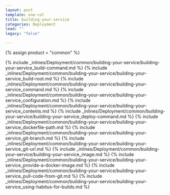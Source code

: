 ```yaml
---
layout: post
template: one-col
title: building-your-service
categories: Deployment
lead: ""
legacy: "false"

---
```

{% assign product = "common" %}

{% include _inlines/Deployment/common/building-your-service/building-your-service_build-command.md %}
{% include _inlines/Deployment/common/building-your-service/building-your-service_build-root.md %}
{% include _inlines/Deployment/common/building-your-service/building-your-service_command.md %}
{% include _inlines/Deployment/common/building-your-service/building-your-service_configuration.md %}
{% include _inlines/Deployment/common/building-your-service/building-your-service_contents.md %}
{% include _inlines/Deployment/common/building-your-service/building-your-service_deploy-command.md %}
{% include _inlines/Deployment/common/building-your-service/building-your-service_dockerfile-path.md %}
{% include _inlines/Deployment/common/building-your-service/building-your-service_git-branch.md %}
{% include _inlines/Deployment/common/building-your-service/building-your-service_git-url.md %}
{% include _inlines/Deployment/common/building-your-service/building-your-service_image.md %}
{% include _inlines/Deployment/common/building-your-service/building-your-service_provide-a-docker-image.md %}
{% include _inlines/Deployment/common/building-your-service/building-your-service_pull-code-from-git.md %}
{% include _inlines/Deployment/common/building-your-service/building-your-service_using-habitus-for-builds.md %}
